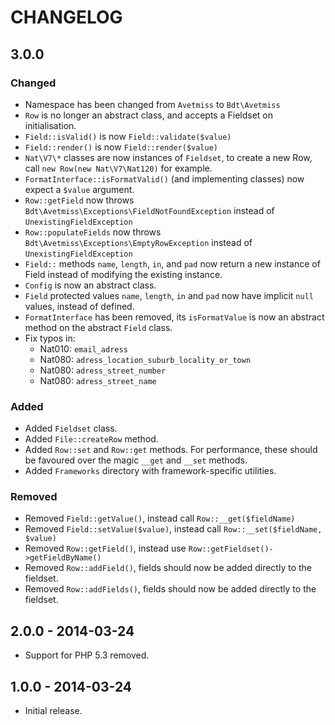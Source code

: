 # CHANGELOG

## 3.0.0

### Changed

* Namespace has been changed from `Avetmiss` to `Bdt\Avetmiss`
* `Row` is no longer an abstract class, and accepts a Fieldset on initialisation.
* `Field::isValid()` is now `Field::validate($value)`
* `Field::render()` is now `Field::render($value)`
* `Nat\V7\*` classes are now instances of `Fieldset`, to create a new Row, call
  `new Row(new Nat\V7\Nat120)` for example.
* `FormatInterface::isFormatValid()` (and implementing classes) now expect a `$value` argument.
* `Row::getField` now throws `Bdt\Avetmiss\Exceptions\FieldNotFoundException` instead of `UnexistingFieldException`
* `Row::populateFields` now throws `Bdt\Avetmiss\Exceptions\EmptyRowException` instead of `UnexistingFieldException`
* `Field::` methods `name`, `length`, `in`, and `pad` now return a new instance of Field instead of modifying the existing instance.
* `Config` is now an abstract class.
* `Field` protected values `name`, `length`, `in` and `pad` now have implicit `null` values, instead of defined.
* `FormatInterface` has been removed, its `isFormatValue` is now an abstract method on the abstract `Field` class.
* Fix typos in:
  * Nat010: `email_adress`
  * Nat080: `adress_location_suburb_locality_or_town`
  * Nat080: `adress_street_number`
  * Nat080: `adress_street_name`

### Added

* Added `Fieldset` class.
* Added `File::createRow` method.
* Added `Row::set` and `Row::get` methods. For performance, these should be favoured over the magic `__get` and `__set` methods.
* Added `Frameworks` directory with framework-specific utilities.

### Removed

* Removed `Field::getValue()`, instead call `Row::__get($fieldName)`
* Removed `Field::setValue($value)`, instead call `Row::__set($fieldName, $value)`
* Removed `Row::getField()`, instead use `Row::getFieldset()->getFieldByName()`
* Removed `Row::addField()`, fields should now be added directly to the fieldset.
* Removed `Row::addFields()`, fields should now be added directly to the fieldset.

## 2.0.0 - 2014-03-24

* Support for PHP 5.3 removed.

## 1.0.0 - 2014-03-24

* Initial release.
